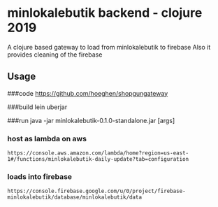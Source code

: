 # minlokalebutik backend - clojure 2019    

A clojure based gateway to load from minlokalebutik to firebase
Also it provides cleaning of the firebase

## Usage
###code
    https://github.com/hoeghen/shopgungateway

###build
    lein uberjar
 
###run
    java -jar minlokalebutik-0.1.0-standalone.jar [args]

### host as lambda on aws
    https://console.aws.amazon.com/lambda/home?region=us-east-1#/functions/minlokalebutik-daily-update?tab=configuration
    
### loads into firebase
    https://console.firebase.google.com/u/0/project/firebase-minlokalebutik/database/minlokalebutik/data    